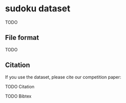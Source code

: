 sudoku dataset
==============

TODO

## File format  ##

TODO

## Citation ##

If you use the dataset, please cite our competition paper:

TODO Citation

TODO Bibtex